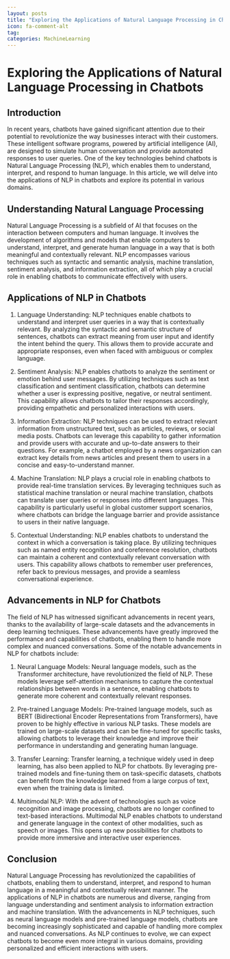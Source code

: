```yaml
---
layout: posts
title: "Exploring the Applications of Natural Language Processing in Chatbots"
icon: fa-comment-alt
tag:      
categories: MachineLearning
---
```



# Exploring the Applications of Natural Language Processing in Chatbots

## Introduction

In recent years, chatbots have gained significant attention due to their potential to revolutionize the way businesses interact with their customers. These intelligent software programs, powered by artificial intelligence (AI), are designed to simulate human conversation and provide automated responses to user queries. One of the key technologies behind chatbots is Natural Language Processing (NLP), which enables them to understand, interpret, and respond to human language. In this article, we will delve into the applications of NLP in chatbots and explore its potential in various domains.

## Understanding Natural Language Processing

Natural Language Processing is a subfield of AI that focuses on the interaction between computers and human language. It involves the development of algorithms and models that enable computers to understand, interpret, and generate human language in a way that is both meaningful and contextually relevant. NLP encompasses various techniques such as syntactic and semantic analysis, machine translation, sentiment analysis, and information extraction, all of which play a crucial role in enabling chatbots to communicate effectively with users.

## Applications of NLP in Chatbots

1. Language Understanding: NLP techniques enable chatbots to understand and interpret user queries in a way that is contextually relevant. By analyzing the syntactic and semantic structure of sentences, chatbots can extract meaning from user input and identify the intent behind the query. This allows them to provide accurate and appropriate responses, even when faced with ambiguous or complex language.

2. Sentiment Analysis: NLP enables chatbots to analyze the sentiment or emotion behind user messages. By utilizing techniques such as text classification and sentiment classification, chatbots can determine whether a user is expressing positive, negative, or neutral sentiment. This capability allows chatbots to tailor their responses accordingly, providing empathetic and personalized interactions with users.

3. Information Extraction: NLP techniques can be used to extract relevant information from unstructured text, such as articles, reviews, or social media posts. Chatbots can leverage this capability to gather information and provide users with accurate and up-to-date answers to their questions. For example, a chatbot employed by a news organization can extract key details from news articles and present them to users in a concise and easy-to-understand manner.

4. Machine Translation: NLP plays a crucial role in enabling chatbots to provide real-time translation services. By leveraging techniques such as statistical machine translation or neural machine translation, chatbots can translate user queries or responses into different languages. This capability is particularly useful in global customer support scenarios, where chatbots can bridge the language barrier and provide assistance to users in their native language.

5. Contextual Understanding: NLP enables chatbots to understand the context in which a conversation is taking place. By utilizing techniques such as named entity recognition and coreference resolution, chatbots can maintain a coherent and contextually relevant conversation with users. This capability allows chatbots to remember user preferences, refer back to previous messages, and provide a seamless conversational experience.

## Advancements in NLP for Chatbots

The field of NLP has witnessed significant advancements in recent years, thanks to the availability of large-scale datasets and the advancements in deep learning techniques. These advancements have greatly improved the performance and capabilities of chatbots, enabling them to handle more complex and nuanced conversations. Some of the notable advancements in NLP for chatbots include:

1. Neural Language Models: Neural language models, such as the Transformer architecture, have revolutionized the field of NLP. These models leverage self-attention mechanisms to capture the contextual relationships between words in a sentence, enabling chatbots to generate more coherent and contextually relevant responses.

2. Pre-trained Language Models: Pre-trained language models, such as BERT (Bidirectional Encoder Representations from Transformers), have proven to be highly effective in various NLP tasks. These models are trained on large-scale datasets and can be fine-tuned for specific tasks, allowing chatbots to leverage their knowledge and improve their performance in understanding and generating human language.

3. Transfer Learning: Transfer learning, a technique widely used in deep learning, has also been applied to NLP for chatbots. By leveraging pre-trained models and fine-tuning them on task-specific datasets, chatbots can benefit from the knowledge learned from a large corpus of text, even when the training data is limited.

4. Multimodal NLP: With the advent of technologies such as voice recognition and image processing, chatbots are no longer confined to text-based interactions. Multimodal NLP enables chatbots to understand and generate language in the context of other modalities, such as speech or images. This opens up new possibilities for chatbots to provide more immersive and interactive user experiences.

## Conclusion

Natural Language Processing has revolutionized the capabilities of chatbots, enabling them to understand, interpret, and respond to human language in a meaningful and contextually relevant manner. The applications of NLP in chatbots are numerous and diverse, ranging from language understanding and sentiment analysis to information extraction and machine translation. With the advancements in NLP techniques, such as neural language models and pre-trained language models, chatbots are becoming increasingly sophisticated and capable of handling more complex and nuanced conversations. As NLP continues to evolve, we can expect chatbots to become even more integral in various domains, providing personalized and efficient interactions with users.